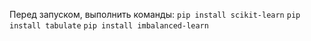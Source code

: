 Перед запуском, выполнить команды:
```pip install scikit-learn```
```pip install tabulate```
```pip install imbalanced-learn```
